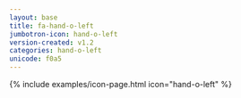 ```yaml
---
layout: base
title: fa-hand-o-left
jumbotron-icon: hand-o-left
version-created: v1.2
categories: hand-o-left
unicode: f0a5
---
```


{% include examples/icon-page.html icon="hand-o-left" %}
